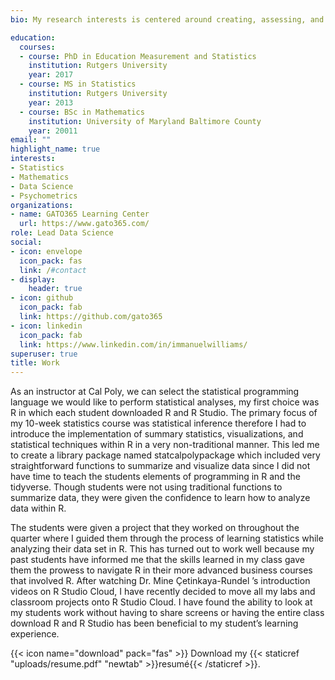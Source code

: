 ```yaml
---
bio: My research interests is centered around creating, assessing, and evaluating students learning experiences in statistics, mathematics, computer science and data science.

education:
  courses:
  - course: PhD in Education Measurement and Statistics
    institution: Rutgers University
    year: 2017
  - course: MS in Statistics
    institution: Rutgers University
    year: 2013
  - course: BSc in Mathematics 
    institution: University of Maryland Baltimore County
    year: 20011
email: ""
highlight_name: true
interests:
- Statistics
- Mathematics
- Data Science
- Psychometrics
organizations:
- name: GATO365 Learning Center
  url: https://www.gato365.com/
role: Lead Data Science
social:
- icon: envelope
  icon_pack: fas
  link: /#contact
- display:
    header: true
- icon: github
  icon_pack: fab
  link: https://github.com/gato365
- icon: linkedin
  icon_pack: fab
  link: https://www.linkedin.com/in/immanuelwilliams/
superuser: true
title: Work
---
```


As an instructor at Cal Poly, we can select the statistical programming language 
we would like to perform statistical analyses, my first choice was R in which each student downloaded R and R Studio. The primary focus of my 10-week statistics course was statistical inference therefore I had to introduce the implementation of summary statistics, visualizations, and statistical techniques within R in a very non-traditional manner. This led me to create a library package named statcalpolypackage which included very straightforward functions to summarize and visualize data since I did not have time to teach the students elements of programming in R and the tidyverse. Though students were not using traditional functions to summarize data, they were given the confidence to learn how to analyze data within R. 

The students were given a project that they worked on throughout the quarter where I guided them through the process of learning statistics while analyzing their data set in R. This has turned out to work well because my past students have informed me that the skills learned in my class gave them the prowess to navigate R in their more advanced business courses that involved R. After watching Dr. Mine Çetinkaya-Rundel ’s introduction videos on R Studio Cloud, I have recently decided to move all my labs and classroom projects onto R Studio Cloud. I have found the ability to look at my students work without having to share screens or having the entire class download R and R Studio has been beneficial to my student’s learning experience. 

{{< icon name="download" pack="fas" >}} Download my {{< staticref "uploads/resume.pdf" "newtab" >}}resumé{{< /staticref >}}.
